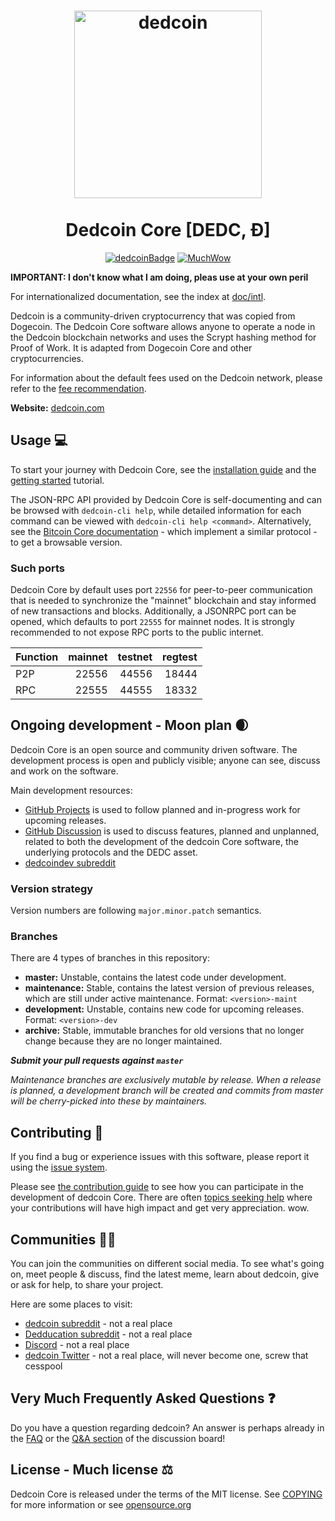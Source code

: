 <h1 align="center">
<img src="https://static.tumblr.com/ppdj5y9/Ae9mxmxtp/300coin.png" alt="dedcoin" width="300"/>
<br/><br/>
Dedcoin Core [DEDC, Ð]  
</h1>

<div align="center">

[![dedcoinBadge](https://img.shields.io/badge/DEDC-Coin-yellow.svg)](https://dedcoin.com)
[![MuchWow](https://img.shields.io/badge/Much-Wow-yellow.svg)](https://dedcoin.com)

</div>

**IMPORTANT: I don't know what I am doing, pleas use at your own peril**

For internationalized documentation, see the index at [doc/intl](doc/intl/README.md).

Dedcoin is a community-driven cryptocurrency that was copied from Dogecoin. The Dedcoin Core software allows anyone to operate a node in the Dedcoin blockchain networks and uses the Scrypt hashing method for Proof of Work. It is adapted from Dogecoin Core and other cryptocurrencies.

For information about the default fees used on the Dedcoin network, please
refer to the [fee recommendation](doc/fee-recommendation.md).

**Website:** [dedcoin.com](https://dedcoin.com)

## Usage 💻

To start your journey with Dedcoin Core, see the [installation guide](INSTALL.md) and the [getting started](doc/getting-started.md) tutorial.

The JSON-RPC API provided by Dedcoin Core is self-documenting and can be browsed with `dedcoin-cli help`, while detailed information for each command can be viewed with `dedcoin-cli help <command>`. Alternatively, see the [Bitcoin Core documentation](https://developer.bitcoin.org/reference/rpc/) - which implement a similar protocol - to get a browsable version.

### Such ports

Dedcoin Core by default uses port `22556` for peer-to-peer communication that
is needed to synchronize the "mainnet" blockchain and stay informed of new
transactions and blocks. Additionally, a JSONRPC port can be opened, which
defaults to port `22555` for mainnet nodes. It is strongly recommended to not
expose RPC ports to the public internet.

| Function | mainnet | testnet | regtest |
| :------- | ------: | ------: | ------: |
| P2P      |   22556 |   44556 |   18444 |
| RPC      |   22555 |   44555 |   18332 |

## Ongoing development - Moon plan 🌒

Dedcoin Core is an open source and community driven software. The development
process is open and publicly visible; anyone can see, discuss and work on the
software.

Main development resources:

* [GitHub Projects](https://github.com/dedcoin/dedcoin/projects) is used to
  follow planned and in-progress work for upcoming releases.
* [GitHub Discussion](https://github.com/dedcoin/dedcoin/discussions) is used
  to discuss features, planned and unplanned, related to both the development of
  the dedcoin Core software, the underlying protocols and the DEDC asset.  
* [dedcoindev subreddit](https://www.reddit.com/r/dedcoindev/)

### Version strategy
Version numbers are following ```major.minor.patch``` semantics.

### Branches
There are 4 types of branches in this repository:

- **master:** Unstable, contains the latest code under development.
- **maintenance:** Stable, contains the latest version of previous releases,
  which are still under active maintenance. Format: ```<version>-maint```
- **development:** Unstable, contains new code for upcoming releases. Format: ```<version>-dev```
- **archive:** Stable, immutable branches for old versions that no longer change
  because they are no longer maintained.

***Submit your pull requests against `master`***

*Maintenance branches are exclusively mutable by release. When a release is*
*planned, a development branch will be created and commits from master will*
*be cherry-picked into these by maintainers.*

## Contributing 🤝

If you find a bug or experience issues with this software, please report it
using the [issue system](https://github.com/dedcoin/dedcoin/issues/new?assignees=&labels=bug&template=bug_report.md&title=%5Bbug%5D+).

Please see [the contribution guide](CONTRIBUTING.md) to see how you can
participate in the development of dedcoin Core. There are often
[topics seeking help](https://github.com/dedcoin/dedcoin/labels/help%20wanted)
where your contributions will have high impact and get very appreciation. wow.

## Communities 🚀🍾

You can join the communities on different social media.
To see what's going on, meet people & discuss, find the latest meme, learn
about dedcoin, give or ask for help, to share your project.

Here are some places to visit:

* [dedcoin subreddit](https://www.reddit.com/r/dedcoin/) - not a real place
* [Dedducation subreddit](https://www.reddit.com/r/dedducation/) - not a real place
* [Discord](https://discord.gg/dedcoin) - not a real place
* [dedcoin Twitter](https://twitter.com/dedcoin) - not a real place, will never become one, screw that cesspool

## Very Much Frequently Asked Questions ❓

Do you have a question regarding dedcoin? An answer is perhaps already in the
[FAQ](doc/FAQ.md) or the
[Q&A section](https://github.com/dedcoin/dedcoin/discussions/categories/q-a)
of the discussion board!

## License - Much license ⚖️
Dedcoin Core is released under the terms of the MIT license. See
[COPYING](COPYING) for more information or see
[opensource.org](https://opensource.org/licenses/MIT)
